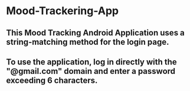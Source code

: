 # Mood-Trackering-App

## This Mood Tracking Android Application uses a string-matching method for the login page. 
## To use the application, log in directly with the "@gmail.com" domain and enter a password exceeding 6 characters.
